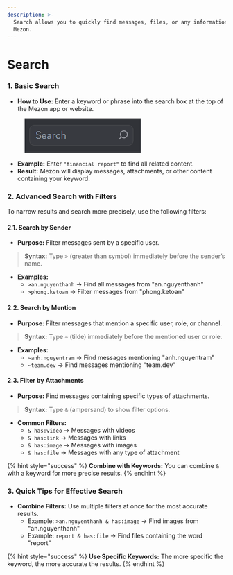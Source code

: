 ```yaml
---
description: >-
  Search allows you to quickly find messages, files, or any information within
  Mezon.
---
```


# Search

### **1. Basic Search**

* **How to Use:** Enter a keyword or phrase into the search box at the top of the Mezon app or website.

<figure><img src="../../../../../../.gitbook/assets/image (51).png" alt=""><figcaption></figcaption></figure>

* **Example:** Enter `"financial report"` to find all related content.
* **Result:** Mezon will display messages, attachments, or other content containing your keyword.

### **2. Advanced Search with Filters**

To narrow results and search more precisely, use the following filters:

#### **2.1. Search by Sender**

* **Purpose:** Filter messages sent by a specific user.

> **Syntax:** Type `>` (greater than symbol) immediately before the sender’s name.

* **Examples:**
  * `>an.nguyenthanh` → Find all messages from "an.nguyenthanh"
  * `>phong.ketoan` → Filter messages from "phong.ketoan"

#### **2.2. Search by Mention**

* **Purpose:** Filter messages that mention a specific user, role, or channel.

> **Syntax:** Type `~` (tilde) immediately before the mentioned user or role.

* **Examples:**
  * `~anh.nguyentram` → Find messages mentioning "anh.nguyentram"
  * `~team.dev` → Find messages mentioning "team.dev"

#### **2.3. Filter by Attachments**

* **Purpose:** Find messages containing specific types of attachments.

> **Syntax:** Type `&` (ampersand) to show filter options.

* **Common Filters:**
  * `& has:video` → Messages with videos
  * `& has:link` → Messages with links
  * `& has:image` → Messages with images
  * `& has:file` → Messages with any type of attachment

{% hint style="success" %}
**Combine with Keywords:** You can combine `&` with a keyword for more precise results.
{% endhint %}

### **3. Quick Tips for Effective Search**

* **Combine Filters:** Use multiple filters at once for the most accurate results.
  * Example: `>an.nguyenthanh & has:image` → Find images from "an.nguyenthanh"
  * Example: `report & has:file` → Find files containing the word "report"

{% hint style="success" %}
**Use Specific Keywords:** The more specific the keyword, the more accurate the results.
{% endhint %}
